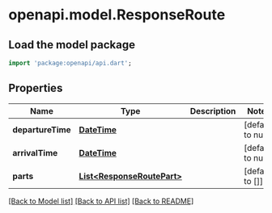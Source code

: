 # openapi.model.ResponseRoute

## Load the model package
```dart
import 'package:openapi/api.dart';
```

## Properties
Name | Type | Description | Notes
------------ | ------------- | ------------- | -------------
**departureTime** | [**DateTime**](DateTime.md) |  | [default to null]
**arrivalTime** | [**DateTime**](DateTime.md) |  | [default to null]
**parts** | [**List&lt;ResponseRoutePart&gt;**](ResponseRoutePart.md) |  | [default to []]

[[Back to Model list]](../README.md#documentation-for-models) [[Back to API list]](../README.md#documentation-for-api-endpoints) [[Back to README]](../README.md)


